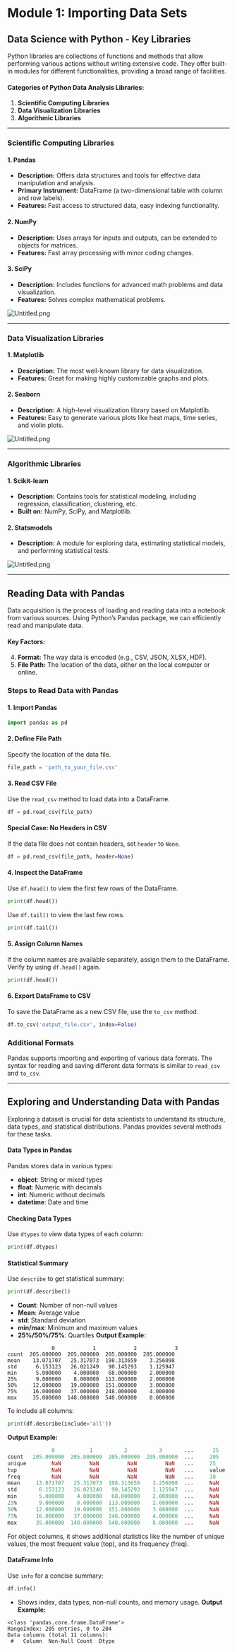 

# Module 1: Importing Data Sets
## Data Science with Python - Key Libraries
Python libraries are collections of functions and methods that allow performing various actions without writing extensive code. They offer built-in modules for different functionalities, providing a broad range of facilities.
#### Categories of Python Data Analysis Libraries:
1. **Scientific Computing Libraries**
2. **Data Visualization Libraries**
3. **Algorithmic Libraries**

___
### Scientific Computing Libraries
#### 1. **Pandas**
- **Description:** Offers data structures and tools for effective data manipulation and analysis.
- **Primary Instrument:** DataFrame (a two-dimensional table with column and row labels).
- **Features:** Fast access to structured data, easy indexing functionality.
#### 2. **NumPy**
- **Description:** Uses arrays for inputs and outputs, can be extended to objects for matrices.
- **Features:** Fast array processing with minor coding changes.
#### 3. **SciPy**
- **Description:** Includes functions for advanced math problems and data visualization.
- **Features:** Solves complex mathematical problems.

![Untitled.png](https://prod-files-secure.s3.us-west-2.amazonaws.com/03e82b26-cccb-4906-bb56-adabcbdc0655/997ac361-58a8-4f04-bb0f-79fea4baa761/Untitled.png?X-Amz-Algorithm=AWS4-HMAC-SHA256&X-Amz-Content-Sha256=UNSIGNED-PAYLOAD&X-Amz-Credential=ASIAZI2LB466WQ5ZISI6%2F20250205%2Fus-west-2%2Fs3%2Faws4_request&X-Amz-Date=20250205T051459Z&X-Amz-Expires=3600&X-Amz-Security-Token=IQoJb3JpZ2luX2VjECUaCXVzLXdlc3QtMiJHMEUCIQCeXGjfxQDk77E7uzJtq5J9AnLr1M8BkSDdK1qm7sDolgIgSAdGetErQCznoOqggEQPyNQicHyc0%2BmOoCiIWrNUbpoq%2FwMIPhAAGgw2Mzc0MjMxODM4MDUiDI7DIcIMDxLFBu7%2BACrcA%2FaZo3QpeGdK0MZXrJo5ccGnG3H1rFMky3SaQ13TGqWy%2FfxP5%2FYGKu7sKw5i%2Bfp2onS%2BXuXgqNcq6n39dMb1Tjg11EH7n%2F3EG1dKgYKiCakqod1Lb%2B2NovnrqrT3WO9z5Pfcdx1%2Fh9Q3ysPSAQPQGjCu9%2FObwgNve2r3%2BSE3FbX4T1FHK8HM0HJ2v9WFD89uunj%2BYcbDTMBaZ9Rt94jdRKSYMQjfrwt3%2FKY0rnpC%2FUXPc7AxYg1A%2Ba9BetVEhRFhhcWYivrRc6mgAyBo2XbFZuIFmsm8lNXCMDal7fKZEI23JMXcbZ8n6z9zYBxSlKzOZnJhpnuBaTt5kk4r34zE4RvkKmRKfXCOuCiu2GSUNSpNFdeCGAO4sd1oz1TDWdoSW10uZ1TZzS%2BikLbLIdWXmVZA6zRbdjx%2FINjMeEsTq62z8n9sXzpzCBAGG4vI41AZ%2BCXPoxbPhwuT8dEoAmE2w3wFAk3MS%2F%2Fg74hZC4Li0wCDg5s%2FL11Xseefg2OSdoVf2RnluklvDueMMAGGI8bc7q5CYlCnYAocAesyyhZBNr7YRfy8G8BGVFT%2B09g%2B84lic9iOWvfp5dO1L9Dc7xOoo35NAsTr91%2BzKdKnqZfPzDuK9WA5W%2F6ZmXtsXIEIMMzdi70GOqUBTf1XVj%2FvBGaQcXdcwcsrviN2cHFddwbaycuj%2BgUrJ3Lv%2Ffn4z2qg0HenmOtSciJJtpqgDnj5pqhs9faoZ5Xa71%2BHdNf4FkpLUgVoFh6qhM3tlJ7wzid7cepQdcyerUVseBYzPZgHqn4XA4E%2B8pE70VVby5Y0Ho3RalIYjOvPFGq2Pzfz3HzuIUrY6SE8cv7eLNHUweUQKuHPx7HDguHCd45mZDK%2B&X-Amz-Signature=5ae5f48fae68ac7fd5d073328d90a33fb4d12dfc4c980947c0f644e82f1be9ab&X-Amz-SignedHeaders=host&x-id=GetObject)
___
### Data Visualization Libraries
#### 1. **Matplotlib**
- **Description:** The most well-known library for data visualization.
- **Features:** Great for making highly customizable graphs and plots.
#### 2. **Seaborn**
- **Description:** A high-level visualization library based on Matplotlib.
- **Features:** Easy to generate various plots like heat maps, time series, and violin plots.

![Untitled.png](https://prod-files-secure.s3.us-west-2.amazonaws.com/03e82b26-cccb-4906-bb56-adabcbdc0655/733d1e42-5a53-4fd8-90c1-3d85254369a6/Untitled.png?X-Amz-Algorithm=AWS4-HMAC-SHA256&X-Amz-Content-Sha256=UNSIGNED-PAYLOAD&X-Amz-Credential=ASIAZI2LB466ZTFPUO2I%2F20250205%2Fus-west-2%2Fs3%2Faws4_request&X-Amz-Date=20250205T051458Z&X-Amz-Expires=3600&X-Amz-Security-Token=IQoJb3JpZ2luX2VjECUaCXVzLXdlc3QtMiJHMEUCIFPO6hbA9CKa6dJfKhlsRDsJ77E2yQAXT0VR9lp30YUdAiEA7w6PakwpFFB%2Bvys3VwCosA5BZZ3wlY4ge7HhIZ7zaDgq%2FwMIPhAAGgw2Mzc0MjMxODM4MDUiDM1M088yaDPD6OrfeSrcA6GeABR9WQmdzPxeZ%2Bb5Ak2pcaAchT1Hh5GB7iCVf1Ke89G7ztPQVDEuQ0mF0TV%2FWcc4oe%2BEv9bawhKVIEu%2BRl%2FWIy3NWsrEuPOpuXdwrKxXUVW6tLYwgebcXXr5aSHGMf4FO%2BQBsNHZpGKd8egzQ0SrlRNgOWzWIe5Gs2St1nW7%2BEyVCj5qt3F2vmGHJWzTXohET3riNgA98KehG%2FMwWJwsQ8wSU%2FkC11PskcDwHpvVLwsWY2hRswaLQxoYxaEEuS3mjKwXTLj5Nlr4iXquUCfpz8iTeo65EeSEGXFY9avfm1FkteEclTrW2Af8QAXKuaCLMbbJIzE4jSnEqC%2BYTd3O1LJLsT2Xbl6OPqBrk%2ByhBiQq3318%2F3lDCAjdwuatXVLNSQmBaH9vBeCv1yutfbGntNJd%2Fd5bUQJk90HTW6LZs9%2BDrd9xZGL09xdZrkRyhMdFB3%2BCnkKuhHNkdyK6Woeakvdatd5jlNjkg%2FKUxUJcp2hXJlveboICWiJgZkOuXlXfJK4Nzsj6v0d%2Br49hogKtbAbFaywj%2FwiZguVaVmfrWUk5Eyib04T3LrGcIYmYfPbXZTzYiNNhqxeWfbEvgEHqsUs%2BAPbvfEVVfII5PZBOVoKLeunxo6PEBNxDMLfdi70GOqUBDELFssCprKi4ROL5SfyReAocT9fuNP%2FVH0inuSO2FxwDkmtubvqQweeO78bVRL4g2jWKKfJv9jscs7dlkyJG3YlzUAnA%2BfvNSHjNGbAp6DZVbRG%2FMEzylXCS8d5Yx3D1AOerAXflXp8pKFTWTtikbdRccjjyfyNN8fr78Z93FsT7v46m106nf2jzMTk8m%2Fl4VSX%2B%2FEHPYAbRwA4PdJl%2BBVI6rfgT&X-Amz-Signature=3c2ed3074765b929f68ea2ff530a1fd67b0c3f37312d0275cca518d7f3ac8f0f&X-Amz-SignedHeaders=host&x-id=GetObject)
___
### Algorithmic Libraries
#### 1. **Scikit-learn**
- **Description:** Contains tools for statistical modeling, including regression, classification, clustering, etc.
- **Built on:** NumPy, SciPy, and Matplotlib.
#### 2. **Statsmodels**
- **Description:** A module for exploring data, estimating statistical models, and performing statistical tests.

![Untitled.png](https://prod-files-secure.s3.us-west-2.amazonaws.com/03e82b26-cccb-4906-bb56-adabcbdc0655/c62885f5-417d-4179-834f-d68f8f2bdf39/Untitled.png?X-Amz-Algorithm=AWS4-HMAC-SHA256&X-Amz-Content-Sha256=UNSIGNED-PAYLOAD&X-Amz-Credential=ASIAZI2LB466ZTFPUO2I%2F20250205%2Fus-west-2%2Fs3%2Faws4_request&X-Amz-Date=20250205T051458Z&X-Amz-Expires=3600&X-Amz-Security-Token=IQoJb3JpZ2luX2VjECUaCXVzLXdlc3QtMiJHMEUCIFPO6hbA9CKa6dJfKhlsRDsJ77E2yQAXT0VR9lp30YUdAiEA7w6PakwpFFB%2Bvys3VwCosA5BZZ3wlY4ge7HhIZ7zaDgq%2FwMIPhAAGgw2Mzc0MjMxODM4MDUiDM1M088yaDPD6OrfeSrcA6GeABR9WQmdzPxeZ%2Bb5Ak2pcaAchT1Hh5GB7iCVf1Ke89G7ztPQVDEuQ0mF0TV%2FWcc4oe%2BEv9bawhKVIEu%2BRl%2FWIy3NWsrEuPOpuXdwrKxXUVW6tLYwgebcXXr5aSHGMf4FO%2BQBsNHZpGKd8egzQ0SrlRNgOWzWIe5Gs2St1nW7%2BEyVCj5qt3F2vmGHJWzTXohET3riNgA98KehG%2FMwWJwsQ8wSU%2FkC11PskcDwHpvVLwsWY2hRswaLQxoYxaEEuS3mjKwXTLj5Nlr4iXquUCfpz8iTeo65EeSEGXFY9avfm1FkteEclTrW2Af8QAXKuaCLMbbJIzE4jSnEqC%2BYTd3O1LJLsT2Xbl6OPqBrk%2ByhBiQq3318%2F3lDCAjdwuatXVLNSQmBaH9vBeCv1yutfbGntNJd%2Fd5bUQJk90HTW6LZs9%2BDrd9xZGL09xdZrkRyhMdFB3%2BCnkKuhHNkdyK6Woeakvdatd5jlNjkg%2FKUxUJcp2hXJlveboICWiJgZkOuXlXfJK4Nzsj6v0d%2Br49hogKtbAbFaywj%2FwiZguVaVmfrWUk5Eyib04T3LrGcIYmYfPbXZTzYiNNhqxeWfbEvgEHqsUs%2BAPbvfEVVfII5PZBOVoKLeunxo6PEBNxDMLfdi70GOqUBDELFssCprKi4ROL5SfyReAocT9fuNP%2FVH0inuSO2FxwDkmtubvqQweeO78bVRL4g2jWKKfJv9jscs7dlkyJG3YlzUAnA%2BfvNSHjNGbAp6DZVbRG%2FMEzylXCS8d5Yx3D1AOerAXflXp8pKFTWTtikbdRccjjyfyNN8fr78Z93FsT7v46m106nf2jzMTk8m%2Fl4VSX%2B%2FEHPYAbRwA4PdJl%2BBVI6rfgT&X-Amz-Signature=cc47a47173ba3d54e7fce2e9907629e188f810be278a2a6d33d8db60777f17fe&X-Amz-SignedHeaders=host&x-id=GetObject)
___
## Reading Data with Pandas
Data acquisition is the process of loading and reading data into a notebook from various sources. Using Python’s Pandas package, we can efficiently read and manipulate data.
#### Key Factors:
4. **Format:** The way data is encoded (e.g., CSV, JSON, XLSX, HDF).
5. **File Path:** The location of the data, either on the local computer or online.
### Steps to Read Data with Pandas
#### 1. **Import Pandas**
```python
import pandas as pd
```
#### 2. **Define File Path**
Specify the location of the data file.
```python
file_path = 'path_to_your_file.csv'
```
#### 3. **Read CSV File**
Use the `read_csv` method to load data into a DataFrame.
```python
df = pd.read_csv(file_path)
```
#### Special Case: No Headers in CSV
If the data file does not contain headers, set `header` to `None`.
```python
df = pd.read_csv(file_path, header=None)
```
#### 4. **Inspect the DataFrame**
Use `df.head()` to view the first few rows of the DataFrame.
```python
print(df.head())
```
Use `df.tail()` to view the last few rows.
```python
print(df.tail())
```
#### 5. **Assign Column Names**
If the column names are available separately, assign them to the DataFrame.
Verify by using `df.head()` again.
```python
print(df.head())
```
#### 6. **Export DataFrame to CSV**
To save the DataFrame as a new CSV file, use the `to_csv` method.
```python
df.to_csv('output_file.csv', index=False)
```
### Additional Formats
Pandas supports importing and exporting of various data formats. The syntax for reading and saving different data formats is similar to `read_csv` and `to_csv`.
___
## Exploring and Understanding Data with Pandas
Exploring a dataset is crucial for data scientists to understand its structure, data types, and statistical distributions. Pandas provides several methods for these tasks.
#### Data Types in Pandas
Pandas stores data in various types:
- **object**: String or mixed types
- **float**: Numeric with decimals
- **int**: Numeric without decimals
- **datetime**: Date and time
#### Checking Data Types
Use `dtypes` to view data types of each column:
```python
print(df.dtypes)
```
#### Statistical Summary
Use `describe` to get statistical summary:
```python
print(df.describe())
```
- **Count**: Number of non-null values
- **Mean**: Average value
- **std**: Standard deviation
- **min/max**: Minimum and maximum values
- **25%/50%/75%**: Quartiles
**Output Example:**
```plain text
              0            1            2            3
count  205.000000  205.000000  205.000000  205.000000
mean    13.071707   25.317073  198.313659    3.256098
std      6.153123   26.021249   90.145293    1.125947
min      5.000000    4.000000   68.000000    2.000000
25%      9.000000    8.000000  113.000000    2.000000
50%     12.000000   19.000000  151.000000    3.000000
75%     16.000000   37.000000  248.000000    4.000000
max     35.000000  148.000000  540.000000    8.000000
```
To include all columns:
```python
print(df.describe(include='all'))
```
**Output Example:**
```r
              0           1          2          3       ...      25       26       27
count   205.000000  205.000000  205.000000  205.000000  ...     205      205      205
unique        NaN         NaN         NaN         NaN   ...     25       25       25
top           NaN         NaN         NaN         NaN   ...     value    value    value
freq          NaN         NaN         NaN         NaN   ...     10       10       10
mean     13.071707   25.317073  198.313659    3.256098  ...     NaN      NaN      NaN
std       6.153123   26.021249   90.145293    1.125947  ...     NaN      NaN      NaN
min       5.000000    4.000000   68.000000    2.000000  ...     NaN      NaN      NaN
25%       9.000000    8.000000  113.000000    2.000000  ...     NaN      NaN      NaN
50%      12.000000   19.000000  151.000000    3.000000  ...     NaN      NaN      NaN
75%      16.000000   37.000000  248.000000    4.000000  ...     NaN      NaN      NaN
max      35.000000  148.000000  540.000000    8.000000  ...     NaN      NaN      NaN
```
For object columns, it shows additional statistics like the number of unique values, the most frequent value (top), and its frequency (freq).
#### DataFrame Info
Use `info` for a concise summary:
```python
df.info()
```
- Shows index, data types, non-null counts, and memory usage.
**Output Example:**
```less
<class 'pandas.core.frame.DataFrame'>
RangeIndex: 205 entries, 0 to 204
Data columns (total 11 columns):
 #   Column  Non-Null Count  Dtype
